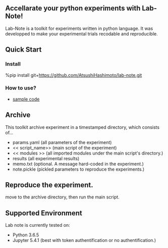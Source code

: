 ## Accellarate your python experiments with Lab-Note!

Lab-Note is a toolkit for experiments written in python language. It was developped to make your experimental trials recodable and reproducible.

## Quick Start

### Install
  %pip install git+https://github.com/AtsushiHashimoto/lab-note.git

### How to use?
  - [sample code](https://github.com/AtsushiHashimoto/lab-note/blob/master/examples.ipynb)


## Archive
This toolkit archive experiment in a timestamped directory, which consists of...

 - params.yaml (all parameters of the experiment)
 - &lt;&lt; script_name&gt;&gt; (main script of the experiment)
 - &lt;&lt; modules &gt;&gt; (all imported modules under the main script's directory.)
 - results (all experimental results)
 - memo.txt (optional. A message hard-coded in the experiment.)
 - note.pickle (pickled parameters to reproduce the experiments.)

## Reproduce the experiment.
 move to the archive directory, then run the main script.

## Supported Environment
Lab note is currently tested on:

 - Python 3.6.5
 - Jupyter 5.4.1 (best with token authentification or no authentification.)
